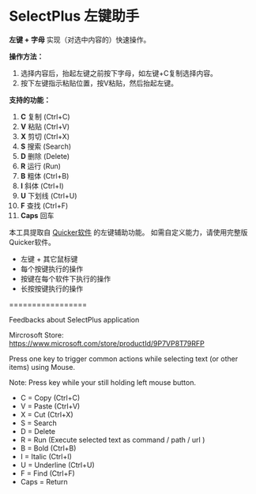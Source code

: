 # SelectPlus 左键助手

**左键 + 字母** 实现（对选中内容的）快速操作。


**操作方法：**

1. 选择内容后，抬起左键之前按下字母，如左键+C复制选择内容。
1. 按下左键指示粘贴位置，按V粘贴，然后抬起左键。


**支持的功能：**
1.  **C** 复制 (Ctrl+C) 
1.  **V** 粘贴 (Ctrl+V) 
1.  **X** 剪切 (Ctrl+X) 
1.  **S** 搜索 (Search) 
1.  **D** 删除 (Delete)
1.  **R** 运行 (Run) 
1.  **B** 粗体 (Ctrl+B) 
1.  **I** 斜体 (Ctrl+I) 
1.  **U** 下划线 (Ctrl+U) 
1.  **F** 查找 (Ctrl+F) 
1.  **Caps** 回车 


本工具提取自 [Quicker软件](https://getquicker.net/r?id=16) 的左键辅助功能。 如需自定义能力，请使用完整版Quicker软件。
- 左键 + 其它鼠标键
- 每个按键执行的操作
- 按键在每个软件下执行的操作
- 长按按键执行的操作

=================

Feedbacks about SelectPlus application

Mircrosoft Store: https://www.microsoft.com/store/productId/9P7VP8T79RFP

Press one key to trigger common actions while selecting text (or other items) using Mouse.

Note: Press key while your still holding left mouse button.


- C = Copy (Ctrl+C)
- V = Paste (Ctrl+V)
- X = Cut (Ctrl+X)
- S = Search
- D = Delete
- R = Run (Execute selected text as command / path / url )
- B = Bold (Ctrl+B)
- I = Italic (Ctrl+I)
- U = Underline (Ctrl+U)
- F = Find (Ctrl+F)
- Caps = Return
